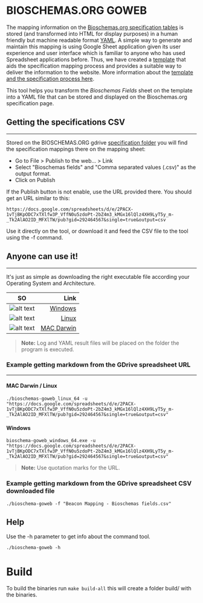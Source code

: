 # BIOSCHEMAS.ORG GOWEB

The mapping information on the [Bioschemas.org specification tables](http://bioschemas.org/specifications/) is stored (and transformed into HTML for display purposes) in a human friendly but machine readable format [YAML](http://yaml.org/). A simple way to generate and maintain this mapping is using Google Sheet application given its user experience and user interface which is familiar to anyone who has used Spreadsheet applications before. Thus, we have created a [template](https://docs.google.com/spreadsheets/d/1kl92O05-_3kjYd37YK8q2eb4A1fpYvn3Mkk6HhtUBEs/edit#gid=1483018794) that aids the specification mapping process and provides a suitable way to deliver the information to the website. More information about the [template and the specification process here](https://github.com/BioSchemas/specifications/wiki/Bioschemas-Specification-Process).

This tool helps you transform the _Bioschemas Fields_ sheet on the template into a YAML file that can be stored and displayed on the Bioschemas.org specification page.

## Getting the specifications CSV
---
Stored on the BIOSCHEMAS.ORG gdrive [specification folder](https://drive.google.com/drive/u/1/folders/0Bw_p-HKWUjHoNThZOWNKbGhOODg) you will find the specification mappings
there on the mapping sheet:
- Go to File > Publish to the web... > Link 
- Select "Bioschemas fields" and "Comma separated values (.csv)" as the output format.
- Click on Publish

If the Publish button is not enable, use the URL provided there. You should get an URL similar to this: 

```https://docs.google.com/spreadsheets/d/e/2PACX-1vTjBKpODC7xTXlfw3P_VffN0u5zdoPt-2bZ4m3_kMGx16lQlz4XH9LyT5y_m-_Tk2AlAO2ID_MFXlTW/pub?gid=292464567&single=true&output=csv```

Use it directly on the tool, or download it and feed the CSV file to the tool using the -f command.

## Anyone can use it!
---
It's just as simple as downloading the right executable file according your Operating System and Architecture.

SO |  Link
--- | ---:
![alt text](images/windows.png "Windows Logo") | [Windows](https://github.com/BioSchemas/bioschemas-goweb/releases/latest)
![alt text](images/ubuntu.png "Linux Logo") | [Linux](https://github.com/BioSchemas/bioschemas-goweb/releases/latest)
![alt text](images/apple.png "Mac Logo") | [MAC Darwin](https://github.com/BioSchemas/bioschemas-goweb/releases/latest)

> **Note:** Log and YAML result files will be placed on the folder the program is executed.

### Example getting markdown from the GDrive spreadsheet URL
---
#### MAC Darwin / Linux

```./bioschemas-goweb_linux_64 -u "https://docs.google.com/spreadsheets/d/e/2PACX-1vTjBKpODC7xTXlfw3P_VffN0u5zdoPt-2bZ4m3_kMGx16lQlz4XH9LyT5y_m-_Tk2AlAO2ID_MFXlTW/pub?gid=292464567&single=true&output=csv"```

#### Windows

```bioschema-goweb_windows_64.exe -u "https://docs.google.com/spreadsheets/d/e/2PACX-1vTjBKpODC7xTXlfw3P_VffN0u5zdoPt-2bZ4m3_kMGx16lQlz4XH9LyT5y_m-_Tk2AlAO2ID_MFXlTW/pub?gid=292464567&single=true&output=csv"```

> **Note:** Use quotation marks for the URL.

### Example getting markdown from the GDrive spreadsheet CSV downloaded file 

```./bioschema-goweb -f "Beacon Mapping - Bioschemas fields.csv"```

## Help

Use the -h parameter to get info about the command tool.

```./bioschema-goweb -h```

# Build

To build the binaries run ```make build-all``` this will create a folder build/ with the binaries. 
